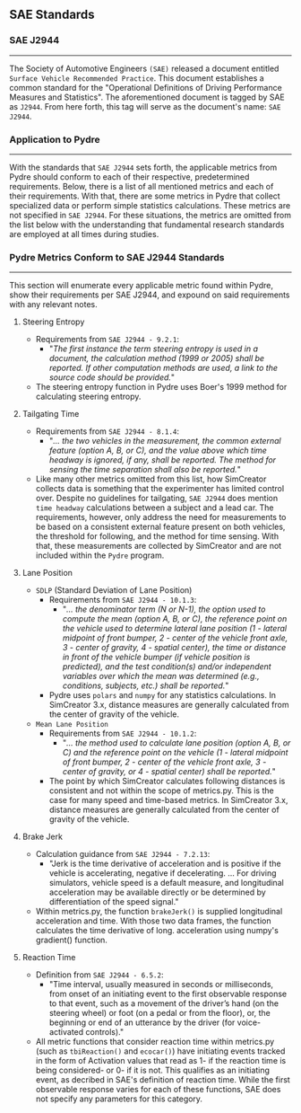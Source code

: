 ## SAE Standards

### SAE J2944
___
The Society of Automotive Engineers `(SAE)` released a document entitled `Surface Vehicle Recommended Practice`. This document establishes a common standard for the "Operational Definitions of Driving Performance Measures and Statistics". The aforementioned document is tagged by SAE as `J2944`. From here forth, this tag will serve as the document's name: `SAE J2944`.

### Application to Pydre
___
With the standards that `SAE J2944` sets forth, the applicable metrics from Pydre should conform to each of their respective, predetermined requirements. Below, there is a list of all mentioned metrics and each of their requirements. With that, there are some metrics in Pydre that collect specialized data or perform simple statistics calculations. These metrics are not specified in `SAE J2944`. For these situations, the metrics are omitted from the list below with the understanding that fundamental research standards are employed at all times during studies.

### Pydre Metrics Conform to SAE J2944 Standards
___

This section will enumerate every applicable metric found within Pydre, show their requirements per SAE J2944, and expound on said requirements with any relevant notes.

1. Steering Entropy
    - Requirements from `SAE J2944 - 9.2.1`:
        - "*The first instance the term steering entropy is used in a document, the calculation method (1999 or 2005) shall be reported.  If other computation methods are used, a link to the source code should be provided.*"
    - The steering entropy function in Pydre uses Boer's 1999 method for calculating steering entropy.

2. Tailgating Time
    - Requirements from `SAE J2944 - 8.1.4`:
        - "*... the two vehicles in the measurement, the common external feature (option A, B, or C), and the value above which time headway is ignored, if any, shall be reported.  The method for sensing the time separation shall also be reported.*"
    - Like many other metrics omitted from this list, how SimCreator collects data is something that the experimenter has limited control over. Despite no guidelines for tailgating, `SAE J2944` does mention `time headway` calculations between a subject and a lead car. The requirements, however, only address the need for measurements to be based on a consistent external feature present on both vehicles, the threshold for following, and the method for time sensing. With that, these measurements are collected by SimCreator and are not included within the `Pydre` program. 

3. Lane Position
    - `SDLP` (Standard Deviation of Lane Position)
        - Requirements from `SAE J2944 - 10.1.3`:
            - "*... the denominator term (N or N-1), the option used to compute the mean (option A, B, or C), the reference point on the vehicle used to determine lateral lane position (1 - lateral midpoint of front bumper, 2 - center of the vehicle front axle, 3 - center of gravity, 4 - spatial center), the time or distance in front of the vehicle bumper (if vehicle position is predicted), and the test condition(s) and/or independent variables over which the mean was determined (e.g., conditions, subjects, etc.) shall be reported.*"
        - Pydre uses `polars` and `numpy` for any statistics calculations. In SimCreator 3.x, distance measures are generally calculated from the center of gravity of the vehicle. 
    - `Mean Lane Position`
        - Requirements from `SAE J2944 - 10.1.2`:
            -  "*... the method used to calculate lane position (option A, B, or C) and the reference point on the vehicle (1 - lateral midpoint of front bumper, 2 - center of the vehicle front axle, 3 - center of gravity, or 4 - spatial center) shall be reported.*"
        - The point by which SimCreator calculates following distances is consistent and not within the scope of metrics.py. This is the case for many speed and time-based metrics. In SimCreator 3.x, distance measures are generally calculated from the center of gravity of the vehicle.  

4. Brake Jerk
    - Calculation guidance from `SAE J2944 - 7.2.13`:
        - "Jerk is the time derivative of acceleration and is positive if the vehicle is accelerating, negative if decelerating. ... For driving simulators, vehicle speed is a default measure, and longitudinal acceleration may be available directly or be determined by differentiation of the speed signal."
    - Within metrics.py, the function `brakeJerk()` is supplied longitudinal acceleration and time. With those two data frames, the function calculates the time derivative of long. acceleration using numpy's gradient() function.

5. Reaction Time
    - Definition from `SAE J2944 - 6.5.2`:
        - "Time interval, usually measured in seconds or milliseconds, from onset of an initiating event to the first observable response to that event, such as a movement of the driver’s hand (on the steering wheel) or foot (on a pedal or from the floor), or, the beginning or end of an utterance by the driver (for voice-activated controls)."
    - All metric functions that consider reaction time within metrics.py (such as `tbiReaction()` and `ecocar()`) have initiating events tracked in the form of Activation values that read as 1- if the reaction time is being considered- or 0- if it is not. This qualifies as an initiating event, as decribed in SAE's definition of reaction time. While the first observable response varies for each of these functions, SAE does not specify any parameters for this category.